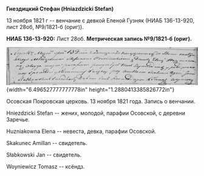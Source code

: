 **Гнездицкий Стефан (Hniazdzicki Stefan)**

13 ноября 1821 г -- венчание с девкой Еленой Гузняк (НИАБ 136-13-920,
лист 28об, №9/1821-б (ориг)).

**НИАБ 136-13-920:** Лист 28об. **Метрическая запись №9/1821-б (ориг).**

![](./media/665557cb773ad13ae1c3b1ce504e44b77e9fa171.png){width="6.496527777777778in"
height="1.2880413385826772in"}

Осовская Покровская церковь. 13 ноября 1821 года. Запись о венчании.

Hniezdzicki Stefan -- жених, молодой, парафии Осовской, с деревни
Заречье.

Huzniakowna Elena -- невеста, девка, парафии Осовской.

Skakunec Amillan -- свидетель.

Słabkowski Jan -- свидетель.

Woyniewicz Tomasz -- ксёндз.
